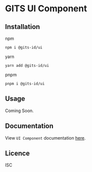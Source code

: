 # GITS UI Component

## Installation

npm

```
npm i @gits-id/ui
```

yarn

```
yarn add @gits-id/ui
```

pnpm

```
pnpm i @gits-id/ui
```

## Usage

Coming Soon.

## Documentation

View `UI Component` documentation [here](https://gits-ui.web.app).

## Licence

ISC
